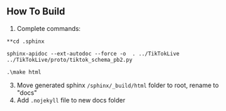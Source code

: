 ## How To Build

1. Complete commands:

```shell
**cd .sphinx

sphinx-apidoc --ext-autodoc --force -o  . ../TikTokLive ../TikTokLive/proto/tiktok_schema_pb2.py

.\make html
```

3. Move generated sphinx `/sphinx/_build/html` folder to root, rename to "docs"
4. Add `.nojekyll` file to new docs folder
